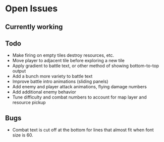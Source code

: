 # Open Issues

## Currently working


## Todo

- Make firing on empty tiles destroy resources, etc.
- Move player to adjacent tile before exploring a new tile
- Apply gradient to battle text, or other method of showing bottom-to-top output
- Add a bunch more variety to battle text
- Improve battle intro animations (sliding panels)
- Add enemy and player attack animations, flying damage numbers
- Add additional enemy behavior
- Tune difficulty and combat numbers to account for map layer and resource pickup

## Bugs

- Combat text is cut off at the bottom for lines that almost fit when font size
is 60.